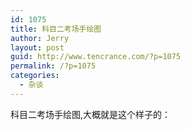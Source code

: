 ```yaml
---
id: 1075
title: 科目二考场手绘图
author: Jerry
layout: post
guid: http://www.tencrance.com/?p=1075
permalink: /?p=1075
categories:
  - 杂谈
---
```

科目二考场手绘图,大概就是这个样子的：

&nbsp;